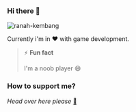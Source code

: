 ### Hi there 👋

![ranah-kembang](https://github.com/junwatu/junwatu/blob/master/2MB.gif)

Currently i'm in ❤️ with game development.

> ⚡ **Fun fact**
>
> I'm a noob player 😄

### How to support me?

*Head over here please* [👕](https://designbyhumans.com/equan)

<!--
**junwatu/junwatu** is a ✨ _special_ ✨ repository because its `README.md` (this file) appears on your GitHub profile.

Here are some ideas to get you started:

- 🔭 I’m currently working on ...
- 🌱 I’m currently learning ...
- 👯 I’m looking to collaborate on ...
- 🤔 I’m looking for help with ...
- 💬 Ask me about ...
- 📫 How to reach me: ...
- 😄 Pronouns: ...
- ⚡ Fun fact: ...
-->
